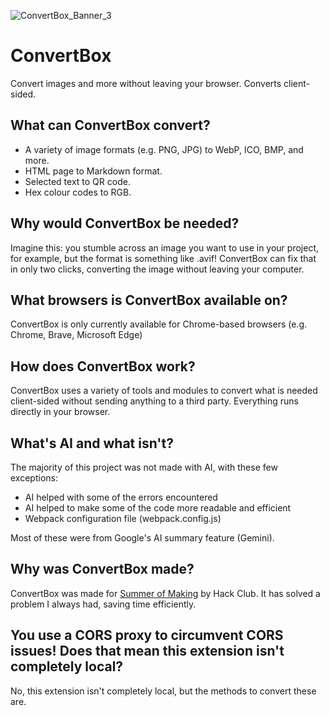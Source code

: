 ![ConvertBox_Banner_3](https://github.com/user-attachments/assets/dacee3e1-04c3-4953-b7dc-b03789fb1d16)

# ConvertBox
Convert images and more without leaving your browser. Converts client-sided.

## What can ConvertBox convert?
- A variety of image formats (e.g. PNG, JPG) to WebP, ICO, BMP, and more.
- HTML page to Markdown format.
- Selected text to QR code.
- Hex colour codes to RGB.

## Why would ConvertBox be needed?
Imagine this: you stumble across an image you want to use in your project, for example, but the format is something like .avif! ConvertBox can fix that in only two clicks, converting the image without leaving your computer.

## What browsers is ConvertBox available on?
ConvertBox is only currently available for Chrome-based browsers (e.g. Chrome, Brave, Microsoft Edge)

## How does ConvertBox work?
ConvertBox uses a variety of tools and modules to convert what is needed client-sided without sending anything to a third party. Everything runs directly in your browser.

## What's AI and what isn't?
The majority of this project was not made with AI, with these few exceptions:
- AI helped with some of the errors encountered
- AI helped to make some of the code more readable and efficient
- Webpack configuration file (webpack.config.js)

Most of these were from Google's AI summary feature (Gemini).

## Why was ConvertBox made?
ConvertBox was made for [Summer of Making](https://summer.hackclub.com/projects/2390) by Hack Club. It has solved a problem I always had, saving time efficiently.

## You use a CORS proxy to circumvent CORS issues! Does that mean this extension isn't completely local?
No, this extension isn't completely local, but the methods to convert these are.
